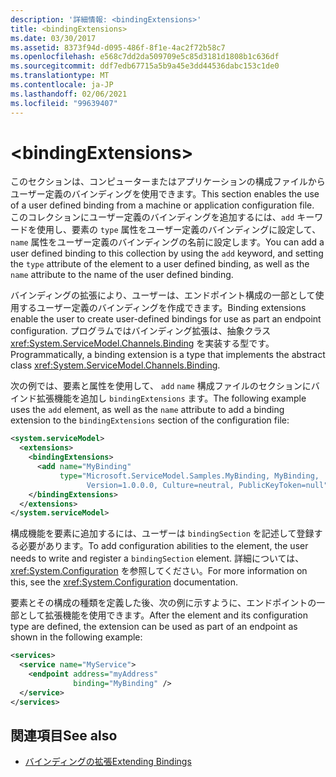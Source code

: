 ```yaml
---
description: '詳細情報: <bindingExtensions>'
title: <bindingExtensions>
ms.date: 03/30/2017
ms.assetid: 8373f94d-d095-486f-8f1e-4ac2f72b58c7
ms.openlocfilehash: e568c7dd2da509709e5c85d3181d1808b1c636df
ms.sourcegitcommit: ddf7edb67715a5b9a45e3dd44536dabc153c1de0
ms.translationtype: MT
ms.contentlocale: ja-JP
ms.lasthandoff: 02/06/2021
ms.locfileid: "99639407"
---
```

# \<bindingExtensions>

<span data-ttu-id="d1eed-102">このセクションは、コンピューターまたはアプリケーションの構成ファイルからユーザー定義のバインディングを使用できます。</span><span class="sxs-lookup"><span data-stu-id="d1eed-102">This section enables the use of a user defined binding from a machine or application configuration file.</span></span> <span data-ttu-id="d1eed-103">このコレクションにユーザー定義のバインディングを追加するには、`add` キーワードを使用し、要素の `type` 属性をユーザー定義のバインディングに設定して、`name` 属性をユーザー定義のバインディングの名前に設定します。</span><span class="sxs-lookup"><span data-stu-id="d1eed-103">You can add a user defined binding to this collection by using the `add` keyword, and setting the `type` attribute of the element to a user defined binding, as well as the `name` attribute to the name of the user defined binding.</span></span>

<span data-ttu-id="d1eed-104">バインディングの拡張により、ユーザーは、エンドポイント構成の一部として使用するユーザー定義のバインディングを作成できます。</span><span class="sxs-lookup"><span data-stu-id="d1eed-104">Binding extensions enable the user to create user-defined bindings for use as part an endpoint configuration.</span></span> <span data-ttu-id="d1eed-105">プログラムではバインディング拡張は、抽象クラス <xref:System.ServiceModel.Channels.Binding> を実装する型です。</span><span class="sxs-lookup"><span data-stu-id="d1eed-105">Programmatically, a binding extension is a type that implements the abstract class <xref:System.ServiceModel.Channels.Binding>.</span></span>

<span data-ttu-id="d1eed-106">次の例では、要素と属性を使用して、 `add` `name` 構成ファイルのセクションにバインド拡張機能を追加し `bindingExtensions` ます。</span><span class="sxs-lookup"><span data-stu-id="d1eed-106">The following example uses the `add` element, as well as the `name` attribute to add a binding extension to the `bindingExtensions` section of the configuration file:</span></span>

```xml
<system.serviceModel>
  <extensions>
    <bindingExtensions>
      <add name="MyBinding"
           type="Microsoft.ServiceModel.Samples.MyBinding, MyBinding,
                 Version=1.0.0.0, Culture=neutral, PublicKeyToken=null" />
    </bindingExtensions>
  </extensions>
</system.serviceModel>
```

<span data-ttu-id="d1eed-107">構成機能を要素に追加するには、ユーザーは `bindingSection` を記述して登録する必要があります。</span><span class="sxs-lookup"><span data-stu-id="d1eed-107">To add configuration abilities to the element, the user needs to write and register a `bindingSection` element.</span></span> <span data-ttu-id="d1eed-108">詳細については、<xref:System.Configuration> を参照してください。</span><span class="sxs-lookup"><span data-stu-id="d1eed-108">For more information on this, see the <xref:System.Configuration> documentation.</span></span>

<span data-ttu-id="d1eed-109">要素とその構成の種類を定義した後、次の例に示すように、エンドポイントの一部として拡張機能を使用できます。</span><span class="sxs-lookup"><span data-stu-id="d1eed-109">After the element and its configuration type are defined, the extension can be used as part of an endpoint as shown in the following example:</span></span>

```xml
<services>
  <service name="MyService">
    <endpoint address="myAddress"
              binding="MyBinding" />
  </service>
</services>
```

## <a name="see-also"></a><span data-ttu-id="d1eed-110">関連項目</span><span class="sxs-lookup"><span data-stu-id="d1eed-110">See also</span></span>

- [<span data-ttu-id="d1eed-111">バインディングの拡張</span><span class="sxs-lookup"><span data-stu-id="d1eed-111">Extending Bindings</span></span>](../../../wcf/extending/extending-bindings.md)
